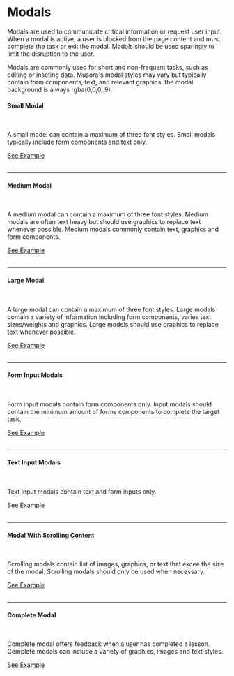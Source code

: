 # Modals <Badge text="Requires JS" type="error"/>

Modals are used to communicate critical information or request user input. When a modal is active, a user is blocked from the page content and must 
complete the task or exit the modal. Modals should be used sparingly to limit the disruption to the user. 

Modals are commonly used for short and non-frequent tasks, such as editing or inseting data. Musora's modal styles may vary but typically contain 
form components, text, and relevant graphics. the modal background is always rgba(0,0,0,.9).

#### Small Modal
<br>

A small model can contain a maximum of three font styles. Small modals typically include
form components and text only. 

<div class="tw-mt-4">
    <a href="#" class="tw-btn-primary tw-bg-drumeo">
        <span>See Example</span>
    </a>
</div>

<br>
<hr>

#### Medium Modal
<br>

A medium modal can contain a maximum of three font styles. Medium modals are often text heavy
but should use graphics to replace text whenever possible. Medium modals commonly contain
text, graphics and form components. 

<div class="tw-mt-4">
    <a href="#" class="tw-btn-primary tw-bg-drumeo">
        <span>See Example</span>
    </a>
</div>

<br>
<hr>

#### Large Modal
<br>

A large modal can contain a maximum of three font styles. Large modals contain a variety
of information including form components, varies text sizes/weights and graphics. Large models
should use graphics to replace text whenever possible. 

<div class="tw-mt-4">
    <a href="#" class="tw-btn-primary tw-bg-drumeo">
        <span>See Example</span>
    </a>
</div>

<br>
<hr>

#### Form Input Modals
<br>

Form input modals contain form components only. Input modals should contain the minimum
amount of forms components to complete the target task. 

<div class="tw-mt-4">
    <a href="#" class="tw-btn-primary tw-bg-drumeo">
        <span>See Example</span>
    </a>
</div>

<br>
<hr>

#### Text Input Modals
<br>

Text Input modals contain text and form inputs only. 

<div class="tw-mt-4">
    <a href="#" class="tw-btn-primary tw-bg-drumeo">
        <span>See Example</span>
    </a>
</div>

<br>
<hr>

#### Modal With Scrolling Content
<br>

Scrolling modals contain list of images, graphics, or text that excee the size of the modal.
Scrolling modals should only be used when necessary. 

<div class="tw-mt-4">
    <a href="#" class="tw-btn-primary tw-bg-drumeo">
        <span>See Example</span>
    </a>
</div>

<br>
<hr>

#### Complete Modal
<br>

Complete modal offers feedback when a user has completed a lesson. Complete modals can 
include a variety of graphics, images and text styles. 

<div class="tw-mt-4">
    <a href="#" class="tw-btn-primary tw-bg-drumeo">
        <span>See Example</span>
    </a>
</div>